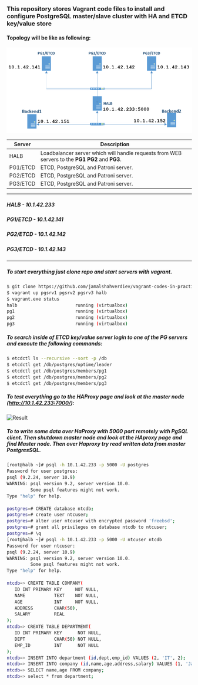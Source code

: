 ### This repository stores Vagrant code files to install and configure PostgreSQL master/slave cluster with HA and ETCD key/value store

#### Topology will be like as following:
![topologyPG](images/topologyPG.PNG)


| Server | Description |
| ------ | ----------- |
| HALB | Loadbalancer server which will handle requests from WEB servers to the **PG1** **PG2** and **PG3**. |
| PG1/ETCD    | ETCD, PostgreSQL and Patroni server. |
| PG2/ETCD    | ETCD, PostgreSQL and Patroni server. |
| PG3/ETCD    | ETCD, PostgreSQL and Patroni server. |

---
##### HALB - **10.1.42.233**
##### PG1/ETCD - **10.1.42.141**
##### PG2/ETCD - **10.1.42.142** 
##### PG3/ETCD - **10.1.42.143**
---

##### To start everything just clone repo and start servers with vagrant. 

``` bash
$ git clone https://github.com/jamalshahverdiev/vagrant-codes-in-practice.git && cd vagrant-jenkins-gitlab/
$ vagrant up pgsrv1 pgsrv2 pgsrv3 halb
$ vagrant.exe status
halb                      running (virtualbox)
pg1                       running (virtualbox)
pg2                       running (virtualbox)
pg3                       running (virtualbox)
```

##### To search inside of ETCD key/value server login to one of the PG servers and execute the following commands:

``` bash
$ etcdctl ls --recursive --sort -p /db
$ etcdctl get /db/postgres/optime/leader
$ etcdctl get /db/postgres/members/pg1
$ etcdctl get /db/postgres/members/pg2
$ etcdctl get /db/postgres/members/pg3
```

##### To test everything go to the HAProxy page and look at the master node (http://10.1.42.233:7000/):
![Result](images/haimage.PNG) 

##### To to write some data over HaProxy with 5000 port remotely with PgSQL client. Then shutdown master node and look at the HAproxy page and find Master node. Then over Haproxy try read written data from master PostgresSQL.

```bash
[root@halb ~]# psql -h 10.1.42.233 -p 5000 -U postgres
Password for user postgres:
psql (9.2.24, server 10.9)
WARNING: psql version 9.2, server version 10.0.
         Some psql features might not work.
Type "help" for help.

postgres=# CREATE database ntcdb;
postgres=# create user ntcuser;
postgres=# alter user ntcuser with encrypted password 'freebsd';
postgres=# grant all privileges on database ntcdb to ntcuser;
postgres=# \q
[root@halb ~]# psql -h 10.1.42.233 -p 5000 -U ntcuser ntcdb
Password for user ntcuser:
psql (9.2.24, server 10.9)
WARNING: psql version 9.2, server version 10.0.
         Some psql features might not work.
Type "help" for help.

ntcdb=> CREATE TABLE COMPANY(
   ID INT PRIMARY KEY     NOT NULL,
   NAME           TEXT    NOT NULL,
   AGE            INT     NOT NULL,
   ADDRESS        CHAR(50),
   SALARY         REAL
);
ntcdb=> CREATE TABLE DEPARTMENT(
   ID INT PRIMARY KEY      NOT NULL,
   DEPT           CHAR(50) NOT NULL,
   EMP_ID         INT      NOT NULL
);
ntcdb=> INSERT INTO department (id,dept,emp_id) VALUES (2, 'IT', 2);
ntcdb=> INSERT INTO company (id,name,age,address,salary) VALUES (1, 'Jamal', 32, 'Azerbaijan, Baku', 450);
ntcdb=> SELECT name,age FROM company;
ntcdb=> select * from department;
```



